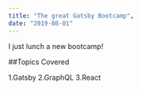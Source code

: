 ```yaml
---
title: "The great Gatsby Bootcamp",
date: "2019-08-01"
---
```


I just lunch a new bootcamp!

##Topics Covered

1.Gatsby
2.GraphQL
3.React
